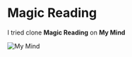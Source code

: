 # Magic Reading

I tried clone **Magic Reading** on **My Mind**

![My Mind](https://cdn.kastatic.org/ka-perseus-images/b990e6a792ba095c9ecdc4d5662a8367673d66f7.png)
